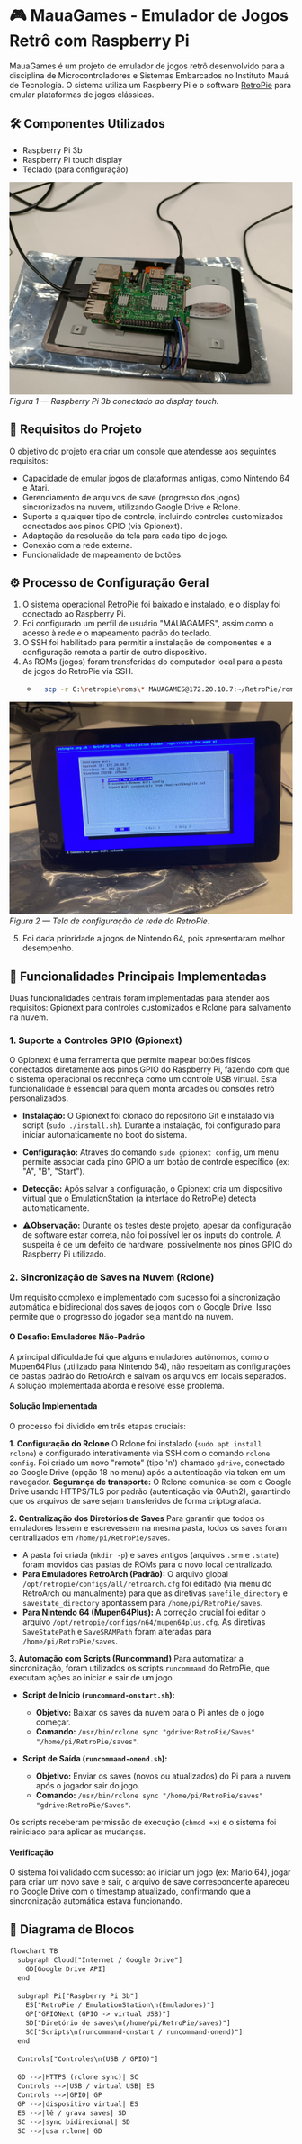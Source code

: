 # 🎮 MauaGames - Emulador de Jogos Retrô com Raspberry Pi

MauaGames é um projeto de emulador de jogos retrô desenvolvido para a disciplina de Microcontroladores e Sistemas Embarcados no Instituto Mauá de Tecnologia. O sistema utiliza um Raspberry Pi e o software [RetroPie](https://retropie.org.uk/) para emular plataformas de jogos clássicas.

## 🛠️ Componentes Utilizados

* Raspberry Pi 3b
* Raspberry Pi touch display
* Teclado (para configuração)

![Raspberry Pi 3b conectado ao display touch](imagens/raspberry_pi_conectado_display.jpg)  
*Figura 1 — Raspberry Pi 3b conectado ao display touch.*

## 🎯 Requisitos do Projeto

O objetivo do projeto era criar um console que atendesse aos seguintes requisitos:

* Capacidade de emular jogos de plataformas antigas, como Nintendo 64 e Atari.
* Gerenciamento de arquivos de save (progresso dos jogos) sincronizados na nuvem, utilizando Google Drive e Rclone.
* Suporte a qualquer tipo de controle, incluindo controles customizados conectados aos pinos GPIO (via Gpionext).
* Adaptação da resolução da tela para cada tipo de jogo.
* Conexão com a rede externa.
* Funcionalidade de mapeamento de botões.

## ⚙️ Processo de Configuração Geral

1.  O sistema operacional RetroPie foi baixado e instalado, e o display foi conectado ao Raspberry Pi.
2.  Foi configurado um perfil de usuário "MAUAGAMES", assim como o acesso à rede e o mapeamento padrão do teclado.
3.  O SSH foi habilitado para permitir a instalação de componentes e a configuração remota a partir de outro dispositivo.
4.  As ROMs (jogos) foram transferidas do computador local para a pasta de jogos do RetroPie via SSH.
    * ```bash
        scp -r C:\retropie\roms\* MAUAGAMES@172.20.10.7:~/RetroPie/roms/
        ```
![Configuração de acesso à rede do RetroPie](imagens/tela_configuracao_retropie_wifi.jpg)  
*Figura 2 — Tela de configuração de rede do RetroPie.*
       
5.  Foi dada prioridade a jogos de Nintendo 64, pois apresentaram melhor desempenho.

## 🚀 Funcionalidades Principais Implementadas

Duas funcionalidades centrais foram implementadas para atender aos requisitos: Gpionext para controles customizados e Rclone para salvamento na nuvem.

### 1. Suporte a Controles GPIO (Gpionext)

O Gpionext é uma ferramenta que permite mapear botões físicos conectados diretamente aos pinos GPIO do Raspberry Pi, fazendo com que o sistema operacional os reconheça como um controle USB virtual. Esta funcionalidade é essencial para quem monta arcades ou consoles retrô personalizados.

* **Instalação:** O Gpionext foi clonado do repositório Git e instalado via script (`sudo ./install.sh`). Durante a instalação, foi configurado para iniciar automaticamente no boot do sistema.
* **Configuração:** Através do comando `sudo gpionext config`, um menu permite associar cada pino GPIO a um botão de controle específico (ex: "A", "B", "Start").
* **Detecção:** Após salvar a configuração, o Gpionext cria um dispositivo virtual que o EmulationStation (a interface do RetroPie) detecta automaticamente.

* ⚠️**Observação:** Durante os testes deste projeto, apesar da configuração de software estar correta, não foi possível ler os inputs do controle. A suspeita é de um defeito de hardware, possivelmente nos pinos GPIO do Raspberry Pi utilizado.

### 2. Sincronização de Saves na Nuvem (Rclone)

Um requisito complexo e implementado com sucesso foi a sincronização automática e bidirecional dos saves de jogos com o Google Drive. Isso permite que o progresso do jogador seja mantido na nuvem.

#### O Desafio: Emuladores Não-Padrão

A principal dificuldade foi que alguns emuladores autônomos, como o Mupen64Plus (utilizado para Nintendo 64), não respeitam as configurações de pastas padrão do RetroArch e salvam os arquivos em locais separados. A solução implementada aborda e resolve esse problema.

#### Solução Implementada

O processo foi dividido em três etapas cruciais:

**1. Configuração do Rclone**
O Rclone foi instalado (`sudo apt install rclone`) e configurado interativamente via SSH com o comando `rclone config`. Foi criado um novo "remote" (tipo 'n') chamado `gdrive`, conectado ao Google Drive (opção 18 no menu) após a autenticação via token em um navegador.
**Segurança de transporte:** O Rclone comunica-se com o Google Drive usando HTTPS/TLS por padrão (autenticação via OAuth2), garantindo que os arquivos de save sejam transferidos de forma criptografada.

**2. Centralização dos Diretórios de Saves**
Para garantir que todos os emuladores lessem e escrevessem na mesma pasta, todos os saves foram centralizados em `/home/pi/RetroPie/saves`.

* A pasta foi criada (`mkdir -p`) e saves antigos (arquivos `.srm` e `.state`) foram movidos das pastas de ROMs para o novo local centralizado.
* **Para Emuladores RetroArch (Padrão):** O arquivo global `/opt/retropie/configs/all/retroarch.cfg` foi editado (via menu do RetroArch ou manualmente) para que as diretivas `savefile_directory` e `savestate_directory` apontassem para `/home/pi/RetroPie/saves`.
* **Para Nintendo 64 (Mupen64Plus):** A correção crucial foi editar o arquivo `/opt/retropie/configs/n64/mupen64plus.cfg`. As diretivas `SaveStatePath` e `SaveSRAMPath` foram alteradas para `/home/pi/RetroPie/saves`.

**3. Automação com Scripts (Runcommand)**
Para automatizar a sincronização, foram utilizados os scripts `runcommand` do RetroPie, que executam ações ao iniciar e sair de um jogo.

* **Script de Início (`runcommand-onstart.sh`):**
    * **Objetivo:** Baixar os saves da nuvem para o Pi antes de o jogo começar.
    * **Comando:** `/usr/bin/rclone sync "gdrive:RetroPie/Saves" "/home/pi/RetroPie/saves"`.

* **Script de Saída (`runcommand-onend.sh`):**
    * **Objetivo:** Enviar os saves (novos ou atualizados) do Pi para a nuvem após o jogador sair do jogo.
    * **Comando:** `/usr/bin/rclone sync "/home/pi/RetroPie/saves" "gdrive:RetroPie/Saves"`.

Os scripts receberam permissão de execução (`chmod +x`) e o sistema foi reiniciado para aplicar as mudanças.

#### Verificação

O sistema foi validado com sucesso: ao iniciar um jogo (ex: Mario 64), jogar para criar um novo save e sair, o arquivo de save correspondente apareceu no Google Drive com o timestamp atualizado, confirmando que a sincronização automática estava funcionando.

## 🧩 Diagrama de Blocos

```mermaid
flowchart TB
  subgraph Cloud["Internet / Google Drive"]
    GD[Google Drive API]
  end

  subgraph Pi["Raspberry Pi 3b"]
    ES["RetroPie / EmulationStation\n(Emuladores)"]
    GP["GPIONext (GPIO -> virtual USB)"]
    SD["Diretório de saves\n(/home/pi/RetroPie/saves)"]
    SC["Scripts\n(runcommand-onstart / runcommand-onend)"]
  end

  Controls["Controles\n(USB / GPIO)"]

  GD -->|HTTPS (rclone sync)| SC
  Controls -->|USB / virtual USB| ES
  Controls -->|GPIO| GP
  GP -->|dispositivo virtual| ES
  ES -->|lê / grava saves| SD
  SC -->|sync bidirecional| SD
  SC -->|usa rclone| GD
```
